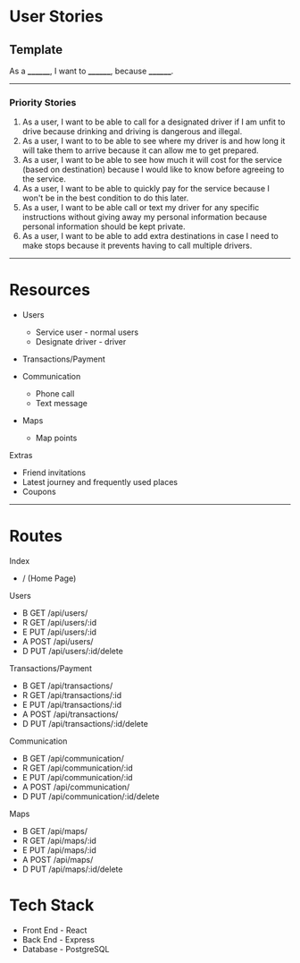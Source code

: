 # User Stories

## Template

As a **\_\_\_\_\_\_**, I want to **\_\_\_\_\_\_**, because **\_\_\_\_\_\_**.

---

### Priority Stories

1. As a user, I want to be able to call for a designated driver if I am unfit to drive because drinking and driving is dangerous and illegal.
2. As a user, I want to to be able to see where my driver is and how long it will take them to arrive because it can allow me to get prepared.
3. As a user, I want to be able to see how much it will cost for the service (based on destination) because I would like to know before agreeing to the service.
4. As a user, I want to be able to quickly pay for the service because I won't be in the best condition to do this later.
5. As a user, I want to be able call or text my driver for any specific instructions without giving away my personal information because personal information should be kept private.
6. As a user, I want to be able to add extra destinations in case I need to make stops because it prevents having to call multiple drivers.

---

# Resources

-   Users

    -   Service user - normal users
    -   Designate driver - driver

-   Transactions/Payment

-   Communication

    -   Phone call
    -   Text message

-   Maps
    -   Map points

Extras

-   Friend invitations
-   Latest journey and frequently used places
-   Coupons

---

# Routes

Index

-   / (Home Page)

Users

-   B GET /api/users/
-   R GET /api/users/:id
-   E PUT /api/users/:id
-   A POST /api/users/
-   D PUT /api/users/:id/delete

Transactions/Payment

-   B GET /api/transactions/
-   R GET /api/transactions/:id
-   E PUT /api/transactions/:id
-   A POST /api/transactions/
-   D PUT /api/transactions/:id/delete

Communication

-   B GET /api/communication/
-   R GET /api/communication/:id
-   E PUT /api/communication/:id
-   A POST /api/communication/
-   D PUT /api/communication/:id/delete

Maps

-   B GET /api/maps/
-   R GET /api/maps/:id
-   E PUT /api/maps/:id
-   A POST /api/maps/
-   D PUT /api/maps/:id/delete

# Tech Stack

-   Front End - React
-   Back End - Express
-   Database - PostgreSQL

